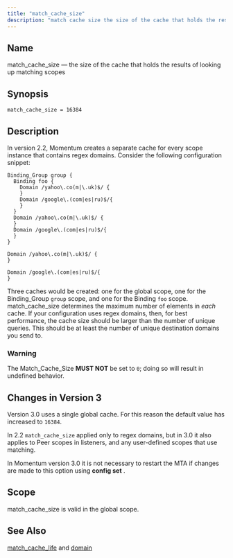 ```yaml
---
title: "match_cache_size"
description: "match cache size the size of the cache that holds the results of looking up matching scopes match cache size 16384 In version 2 2 Momentum creates a separate cache for every scope instance that contains regex domains Consider the following configuration snippet Three caches would be created one for..."
---
```


<a name="conf.ref.match_cache_size"></a> 
## Name

match_cache_size — the size of the cache that holds the results of looking up matching scopes

## Synopsis

`match_cache_size = 16384`

<a name="idp10110944"></a> 
## Description

In version 2.2, Momentum creates a separate cache for every scope instance that contains regex domains. Consider the following configuration snippet:

```
Binding_Group group {
  Binding foo {
    Domain /yahoo\.co(m|\.uk)$/ {
    }
    Domain /google\.(com|es|ru)$/{
    }
  }
  Domain /yahoo\.co(m|\.uk)$/ {
  }
  Domain /google\.(com|es|ru)$/{
  }
}

Domain /yahoo\.co(m|\.uk)$/ {
}

Domain /google\.(com|es|ru)$/{
}
```

Three caches would be created: one for the global scope, one for the Binding_Group `group` scope, and one for the Binding `foo` scope. match_cache_size determines the maximum number of elements in *each* cache. If your configuration uses regex domains, then, for best performance, the cache size should be larger than the number of unique queries. This should be at least the number of unique destination domains you send to.

### Warning

The Match_Cache_Size **MUST NOT**     be set to `0`; doing so will result in undefined behavior.

<a name="idp10117504"></a> 
## Changes in Version 3

Version 3.0 uses a single global cache. For this reason the default value has increased to `16384`.

In 2.2 `match_cache_size` applied only to regex domains, but in 3.0 it also applies to Peer scopes in listeners, and any user-defined scopes that use matching.

In Momentum version 3.0 it is not necessary to restart the MTA if changes are made to this option using **config set** .

<a name="idp10121872"></a> 
## Scope

match_cache_size is valid in the global scope.

<a name="idp10123520"></a> 
## See Also

[match_cache_life](/momentum/3/3-reference/3-reference-conf-ref-match-cache-life) and [domain](/momentum/3/3-reference/3-reference-conf-ref-domain)